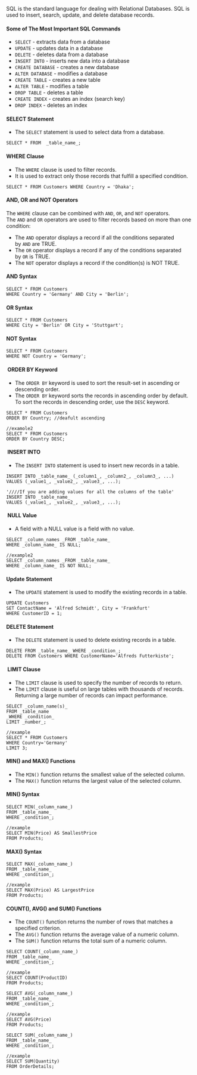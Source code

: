 SQL is the standard language for dealing with Relational Databases.
SQL is used to insert, search, update, and delete database records.
#### Some of The Most Important SQL Commands
- `SELECT` - extracts data from a database
- `UPDATE` - updates data in a database
- `DELETE` - deletes data from a database
- `INSERT INTO` - inserts new data into a database
- `CREATE DATABASE` - creates a new database
- `ALTER DATABASE` - modifies a database
- `CREATE TABLE` - creates a new table
- `ALTER TABLE` - modifies a table
- `DROP TABLE` - deletes a table
- `CREATE INDEX` - creates an index (search key)
- `DROP INDEX` - deletes an index

#### SELECT Statement
* The `SELECT` statement is used to select data from a database.
```mysql
SELECT * FROM  _table_name_;
```

#### WHERE Clause
* The `WHERE` clause is used to filter records.
* It is used to extract only those records that fulfill a specified condition.
```mysql
SELECT * FROM Customers WHERE Country = 'Dhaka';
```

####  AND, OR and NOT Operators

The `WHERE` clause can be combined with `AND`, `OR`, and `NOT` operators.
The `AND` and `OR` operators are used to filter records based on more than one condition:
 - The `AND` operator displays a record if all the conditions separated by `AND` are TRUE.
 - The `OR` operator displays a record if any of the conditions separated by `OR` is TRUE.
 - The `NOT` operator displays a record if the condition(s) is NOT TRUE.
#### AND Syntax
```mysql
SELECT * FROM Customers  
WHERE Country = 'Germany' AND City = 'Berlin';
```
#### OR Syntax
```mysql
SELECT * FROM Customers  
WHERE City = 'Berlin' OR City = 'Stuttgart';
```
#### NOT Syntax
```mysql
SELECT * FROM Customers  
WHERE NOT Country = 'Germany';
```

####  ORDER BY Keyword
* The `ORDER BY` keyword is used to sort the result-set in ascending or descending order.
* The `ORDER BY` keyword sorts the records in ascending order by default. To sort the records in descending order, use the `DESC` keyword.

```mysql
SELECT * FROM Customers  
ORDER BY Country; //deafult ascending

//examole2
SELECT * FROM Customers  
ORDER BY Country DESC;
```

####  INSERT INTO
* The `INSERT INTO` statement is used to insert new records in a table.

```mysql
INSERT INTO _table_name_ (_column1_, _column2_, _column3_, ...)  
VALUES (_value1_, _value2_, _value3_, ...);

'////If you are adding values for all the columns of the table'
INSERT INTO _table_name_  
VALUES (_value1_, _value2_, _value3_, ...); 
```

####  NULL Value
* A field with a NULL value is a field with no value.

```mysql
SELECT _column_names _FROM _table_name_  
WHERE _column_name_ IS NULL;

//example2
SELECT _column_names _FROM _table_name_  
WHERE _column_name_ IS NOT NULL;
```

#### Update Statement
* The `UPDATE` statement is used to modify the existing records in a table.

```mysql
UPDATE Customers  
SET ContactName = 'Alfred Schmidt', City = 'Frankfurt'  
WHERE CustomerID = 1;
```
#### DELETE Statement
* The `DELETE` statement is used to delete existing records in a table.

```mysql
DELETE FROM _table_name_ WHERE _condition_;
DELETE FROM Customers WHERE CustomerName='Alfreds Futterkiste';
```
####  LIMIT Clause
* The `LIMIT` clause is used to specify the number of records to return.
* The `LIMIT` clause is useful on large tables with thousands of records. Returning a large number of records can impact performance.

```mysql
SELECT _column_name(s)_  
FROM _table_name  
_WHERE _condition_  
LIMIT _number_;

//example
SELECT * FROM Customers  
WHERE Country='Germany'  
LIMIT 3;
```

#### MIN() and MAX() Functions
* The `MIN()` function returns the smallest value of the selected column.
* The `MAX()` function returns the largest value of the selected column.
#### MIN() Syntax

```mysql
SELECT MIN(_column_name_)  
FROM _table_name_  
WHERE _condition_;

//example
SELECT MIN(Price) AS SmallestPrice  
FROM Products;
```

#### MAX() Syntax

```mysql
SELECT MAX(_column_name_)  
FROM _table_name_  
WHERE _condition_;

//example
SELECT MAX(Price) AS LargestPrice  
FROM Products;
```
#### COUNT(), AVG() and SUM() Functions
* The `COUNT()` function returns the number of rows that matches a specified criterion.
* The `AVG()` function returns the average value of a numeric column. 
* The `SUM()` function returns the total sum of a numeric column. 

```mysql
SELECT COUNT(_column_name_)  
FROM _table_name_  
WHERE _condition_;

//example
SELECT COUNT(ProductID)  
FROM Products;
```

```mysql
SELECT AVG(_column_name_)  
FROM _table_name_  
WHERE _condition_;

//example
SELECT AVG(Price)  
FROM Products;
```

```mysql
SELECT SUM(_column_name_)  
FROM _table_name_  
WHERE _condition_;

//example
SELECT SUM(Quantity)  
FROM OrderDetails;
```
